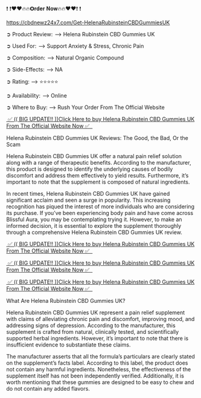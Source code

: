 ❗ ❗❤️❤️🔥🔥𝗢𝐫𝐝𝐞𝐫 𝐍𝐨𝐰🔥🔥❤️❤️❗ ❗

https://cbdnewz24x7.com/Get-HelenaRubinsteinCBDGummiesUK



➲ Product Review:  —> Helena Rubinstein CBD Gummies UK

➲ Used For:  —> Support Anxiety & Stress, Chronic Pain

➲ Composition:  —> Natural Organic Compound

➲ Side-Effects:  —> NA

➲ Rating: —> ⭐⭐⭐⭐⭐

➲ Availability:  —> Online

➲ Where to Buy: —> Rush Your Order From The Official Website

 

<a href="https://cbdnewz24x7.com/Get-HelenaRubinsteinCBDGummiesUK">&nbsp;✅ (( BIG UPDATE!! ))Click Here to buy Helena Rubinstein CBD Gummies UK From The Official Website Now ✅ &nbsp;</a>


Helena Rubinstein CBD Gummies UK Reviews: The Good, the Bad, Or the Scam

Helena Rubinstein CBD Gummies UK offer a natural pain relief solution along with a range of therapeutic benefits. According to the manufacturer, this product is designed to identify the underlying causes of bodily discomfort and address them effectively to yield results. Furthermore, it’s important to note that the supplement is composed of natural ingredients.

In recent times, Helena Rubinstein CBD Gummies UK have gained significant acclaim and seen a surge in popularity. This increasing recognition has piqued the interest of more individuals who are considering its purchase. If you’ve been experiencing body pain and have come across Blissful Aura, you may be contemplating trying it. However, to make an informed decision, it is essential to explore the supplement thoroughly through a comprehensive Helena Rubinstein CBD Gummies UK review.

 

<a href="https://cbdnewz24x7.com/Get-HelenaRubinsteinCBDGummiesUK">&nbsp;✅ (( BIG UPDATE!! ))Click Here to buy Helena Rubinstein CBD Gummies UK From The Official Website Now ✅ &nbsp;</a>

<a href="https://cbdnewz24x7.com/Get-HelenaRubinsteinCBDGummiesUK">&nbsp;✅ (( BIG UPDATE!! ))Click Here to buy Helena Rubinstein CBD Gummies UK From The Official Website Now ✅ &nbsp;</a>

<a href="https://cbdnewz24x7.com/Get-HelenaRubinsteinCBDGummiesUK">&nbsp;✅ (( BIG UPDATE!! ))Click Here to buy Helena Rubinstein CBD Gummies UK From The Official Website Now ✅ &nbsp;</a>



What Are Helena Rubinstein CBD Gummies UK?

Helena Rubinstein CBD Gummies UK represent a pain relief supplement with claims of alleviating chronic pain and discomfort, improving mood, and addressing signs of depression. According to the manufacturer, this supplement is crafted from natural, clinically tested, and scientifically supported herbal ingredients. However, it’s important to note that there is insufficient evidence to substantiate these claims.

The manufacturer asserts that all the formula’s particulars are clearly stated on the supplement’s facts label. According to this label, the product does not contain any harmful ingredients. Nonetheless, the effectiveness of the supplement itself has not been independently verified. Additionally, it is worth mentioning that these gummies are designed to be easy to chew and do not contain any added flavors.

